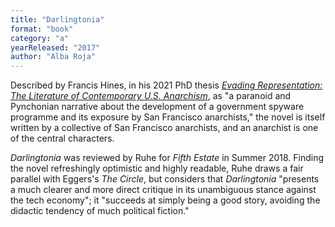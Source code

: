 ```yaml
---
title: "Darlingtonia"
format: "book"
category: "a"
yearReleased: "2017"
author: "Alba Roja"
---
```

Described by Francis Hines, in his 2021 PhD thesis <a href="https://www.academia.edu/69247545/Evading_Representation_The_Literature_of_Contemporary_U_S_Anarchism">_Evading Representation: The Literature of Contemporary U.S. Anarchism_</a>, 
as "a paranoid and Pynchonian narrative about the development of a government spyware programme and its exposure by San Francisco anarchists," the novel is 
itself written by a collective of San Francisco anarchists, and an anarchist is one of the central characters.

_Darlingtonia_ was reviewed by Ruhe for _Fifth Estate_ in Summer 2018. Finding the novel refreshingly optimistic and highly readable, Ruhe draws a fair parallel with Eggers's _The Circle_, but considers that _Darlingtonia_ "presents a much clearer and more direct critique in its unambiguous stance against the tech economy"; it "succeeds at simply being a good story, avoiding the didactic tendency of much political fiction."

